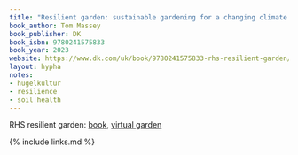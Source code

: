 ```yaml
---
title: "Resilient garden: sustainable gardening for a changing climate (book)"
book_author: Tom Massey
book_publisher: DK
book_isbn: 9780241575833
book_year: 2023
website: https://www.dk.com/uk/book/9780241575833-rhs-resilient-garden/
layout: hypha
notes:
- hugelkultur
- resilience
- soil health
---
```


RHS resilient garden: [book][RHS resilient garden book], [virtual garden][RHS resilient garden virtual site]

[RHS resilient garden book]: https://www.dk.com/uk/book/9780241575833-rhs-resilient-garden/
[RHS resilient garden virtual site]: https://www.dk.com/uk/information/resilient-garden/interactive/index.htm



{% include links.md %}